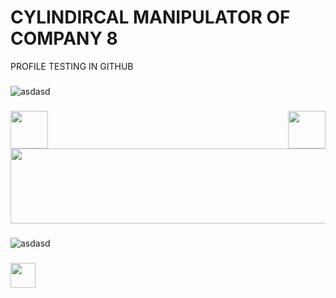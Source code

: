 # CYLINDIRCAL MANIPULATOR OF COMPANY 8
PROFILE TESTING IN GITHUB
###

![asdasd](https://github.com/witchfrommercury/TESTING-FOR-PROFILE/assets/157728066/57987b2f-cb48-4bb2-be93-5e1a89c62961)

###

<img align="left" height="60" src="https://github.com/witchfrommercury/TESTING-FOR-PROFILE/assets/157728066/58e6181e-cbbb-49a3-b613-3f018c737fec"/> 
<img align="right" height="60" src="https://github.com/witchfrommercury/TESTING-FOR-PROFILE/assets/157728066/58e6181e-cbbb-49a3-b613-3f018c737fec"> 
<p align="center">
  <img width="600" height="120" src="https://github.com/witchfrommercury/TESTING-FOR-PROFILE/assets/157728066/0b935dce-8c79-4c9d-8128-62c4c9e5f19a">
</p>

###

![asdasd](https://github.com/witchfrommercury/TESTING-FOR-PROFILE/assets/157728066/57987b2f-cb48-4bb2-be93-5e1a89c62961)

###

<img align="left" height="40" src="https://github.com/witchfrommercury/TESTING-FOR-PROFILE/assets/157728066/c757b14a-7123-49f8-a6fd-84c84293f0b6"/> 
<p align="center">

